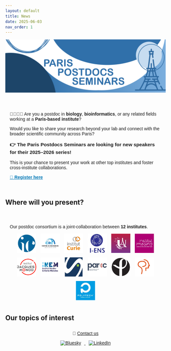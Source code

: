 ```yaml
---
layout: default
title: News
date: 2025-06-03
nav_order: 1
---
```


![Paris Postdocs Seminars Header](/assets/pps_header.png)

<section style="max-width: 800px; margin: 2em auto; padding: 1em; font-family: sans-serif; position: relative;">
  <p>🧑‍🔬👩‍💻 Are you a postdoc in <strong>biology</strong>, <strong>bioinformatics</strong>, or any related fields working at a <strong>Paris-based institute</strong>?</p>
  <p>Would you like to share your research beyond your lab and connect with the broader scientific community across Paris?</p>

  <p style="font-size: 1.1em; font-weight: bold;">
    👉 The <strong>Paris Postdocs Seminars</strong> are looking for new speakers for their <strong>2025–2026 series</strong>!
  </p>

  <p>
    This is your chance to present your work at other top institutes and foster cross-institute collaborations.
  </p>

  <p>
    <a href="https://docs.google.com/forms/d/e/1FAIpQLSdnRThSSd43dxS_qsFKbGEQyKuKn4LK7zxMhDNM2US8beSSTg/viewform" target="_blank" style="font-weight: bold; color: #0077b5;">🔗 Register here</a>
  </p>
</section>

## Where will you present?
<section style="max-width: 800px; margin: 2em auto; padding: 1em; font-family: sans-serif;">
  <p>Our postdoc consortium is a joint-collaboration between <strong>12 institutes</strong>.</p>
  <div style="display: flex; flex-wrap: wrap; gap: 1em; justify-content: center;">
    <img src="/assets/cochin_logo.jpeg" alt="Institut Cochin" style="height: 60px;">
    <img src="/assets/cordeliers_logo.jpeg" alt="Institut des Cordeliers" style="height: 60px;">
    <img src="/assets/curie_logo.jpeg" alt="Institut Curie" style="height: 60px;">
    <img src="/assets/ens_logo.jpeg" alt="Institut de l'Ecole Normale Supérieure" style="height: 60px;">
    <img src="/assets/fds-upc_logo.jpeg" alt="Faculté des Sciences - Université Paris Cité" style="height: 60px;">
    <img src="/assets/imagine_logo.jpeg" alt="Institut Imagine" style="height: 60px;">
    <img src="/assets/ijm_logo.jpeg" alt="Institut Jacques Monod" style="height: 60px;">
    <img src="/assets/inem_logo.jpeg" alt="Institut Necker Enfants Malades" style="height: 60px;">
    <img src="/assets/ipbs_logo.jpeg" alt="IPBS" style="height: 60px;">
    <img src="/assets/parcc_logo.jpeg" alt="PARCC" style="height: 60px;">
    <img src="/assets/pasteur_logo.jpeg" alt="Institut Pasteur" style="height: 60px;">
    <img src="/assets/pbi_logo.jpeg" alt="PBI" style="height: 60px;">
    <img src="/assets/polytech_paris_saclay_logo.jpeg" alt="Polytech Paris-Saclay" style="height: 60px;">
  </div>
</section>

## Our topics of interest

<footer style="max-width: 800px; margin: 2em auto; text-align: center; font-family: sans-serif;">
  <p>📧 <a href="mailto:paris.postdocs@gmail.com">Contact us</a></p>
  <p>
    <a href="https://bsky.app/profile/parispostdocs.bsky.social" target="_blank">
      <img src="/assets/bluesky-icon.png" alt="Bluesky" style="height: 30px; margin: 0 10px;">
    </a>
    <a href="https://www.linkedin.com/company/paris-postdocs-seminars" target="_blank">
      <img src="/assets/linkedin-icon.png" alt="LinkedIn" style="height: 30px; margin: 0 10px;">
    </a>
  </p>
</footer>
